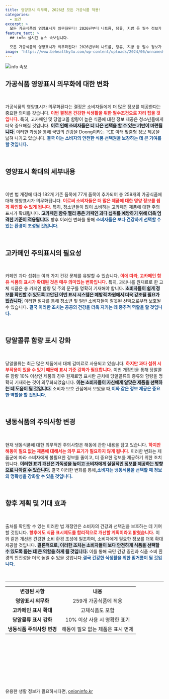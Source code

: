 ```yaml
---
title: 영양표시 의무화, 2026년 모든 가공식품 적용!
categories:
  - 보건
excerpt: >
  모든 가공식품의 영양표시가 의무화된다! 2026년부터 나트륨, 당류, 지방 등 필수 정보가 소비자에게 공개되며, 청소년을 위한 고카페인 주의 문구도 강화된다. 안전한 식생활을 위한 변화의 시작!
feature_text: >
  ## info 실시간 뉴스 속보입니다.

  모든 가공식품의 영양표시가 의무화된다! 2026년부터 나트륨, 당류, 지방 등 필수 정보가 소비자에게 공개되며, 청소년을 위한 고카페인 주의 문구도 강화된다. 안전한 식생활을 위한 변화의 시작!
image: 'https://www.behealthy4u.com/wp-content/uploads/2024/06/unnamed-file.png'
---
```


<p><img src="https://www.behealthy4u.com/wp-content/uploads/2024/06/unnamed-file.png" alt="info 속보" /></p>

<h2 data-ke-size="size26">가공식품 영양표시 의무화에 대한 변화</h2>

<p data-ke-size="size16">&nbsp;</p>

<p>가공식품의 영양표시가 의무화된다는 결정은 소비자들에게 더 많은 정보를 제공한다는 중요한 의미를 갖습니다. <b><span style="color: #ee2323;">이번 결정은 건강한 식생활을 위한 필수조건으로 자리 잡을 것입니다.</span></b> 특히, 고카페인 및 당알코올 함량이 높은 식품에 대한 정보 제공은 청소년들에게 더욱 중요해질 것입니다. <b><span style="background-color: #21538527;">이로 인해 소비자들은 더 나은 선택을 할 수 있는 기반이 마련됩니다.</span></b> 이러한 과정을 통해 국민의 건강을 Doong이라는 목표 아래 맞춤형 정보 제공을 넓혀 나가고 있습니다. <b><span style="color: #1a5490;">결국 이는 소비자의 안전한 식품 선택권을 보장하는 데 큰 기여를 할 것입니다.</span></b></p>

<p data-ke-size="size16">&nbsp;</p>

<h2 data-ke-size="size26">영양표시 확대의 세부내용</h2>

<p data-ke-size="size16">&nbsp;</p>

<p>이번 법 개정에 따라 182개 기존 품목에 77개 품목이 추가되어 총 259개의 가공식품에 대해 영양표시가 의무화됩니다. <b><span style="color: #ee2323;">이로써 소비자들은 더 많은 제품에 대한 영양 정보를 쉽게 확인할 수 있게 됩니다.</span></b> 특히, 청소년들이 많이 소비하는 고카페인 제품에 대한 주의 표시가 확대됩니다. <b><span style="background-color: #21538527;">고카페인 함유 젤리 등은 카페인 과다 섭취를 예방하기 위해 더욱 엄격한 기준이 적용됩니다.</span></b> 향후 이러한 변화를 통해 <b><span style="color: #1a5490;">소비자들은 보다 건강하게 선택할 수 있는 환경이 조성될 것입니다.</span></b></p>

<p data-ke-size="size16">&nbsp;</p>

<h2 data-ke-size="size26">고카페인 주의표시의 필요성</h2>

<p data-ke-size="size16">&nbsp;</p>

<p>카페인 과다 섭취는 여러 가지 건강 문제를 유발할 수 있습니다. <b><span style="color: #ee2323;">이에 따라, 고카페인 함유 식품의 표시가 확대된 것은 매우 의미있는 변화입니다.</span></b> 특히, 과라나를 원재료로 한 고체 식품은 총 카페인 함량 및 주의 문구를 명확히 기재해야 합니다. <b><span style="background-color: #21538527;">소비자들이 쉽게 정보를 확인할 수 있도록 고안된 이번 표시 시스템은 예방적 차원에서 더욱 강조될 필요가 있습니다.</span></b> 이러한 절차를 통해 청소년 및 일반 소비자들이 잘못된 선택으로부터 보호될 수 있습니다. <b><span style="color: #1a5490;">결국 이러한 조치는 공공의 건강을 더욱 지키는 데 중추적 역할을 할 것입니다.</span></b></p>

<p data-ke-size="size16">&nbsp;</p>

<h2 data-ke-size="size26">당알콜류 함량 표시 강화</h2>

<p data-ke-size="size16">&nbsp;</p>

<p>당알콜류는 최근 많은 제품에서 대체 감미료로 사용되고 있습니다. <b><span style="color: #ee2323;">하지만 과다 섭취 시 부작용이 있을 수 있기 때문에 표시 기준 강화가 필요합니다.</span></b> 이번 개정안을 통해 당알콜류 함량 10% 이상인 제품의 경우 원재료명 표시란 근처에 당알콜류의 종류와 함량을 명확히 기재하는 것이 의무화되었습니다. <b><span style="background-color: #21538527;">이는 소비자들이 자신에게 알맞은 제품을 선택하는 데 도움이 될 것입니다.</span></b> 소비자 보호 관점에서 보았을 때,<b><span style="color: #1a5490;">이와 같은 정보 제공은 중요한 역할을 할 것입니다.</span></b></p>

<p data-ke-size="size16">&nbsp;</p>

<h2 data-ke-size="size26">냉동식품의 주의사항 변경</h2>

<p data-ke-size="size16">&nbsp;</p>

<p>현재 냉동식품에 대한 의무적인 주의사항은 해동에 관한 내용을 담고 있습니다. <b><span style="color: #ee2323;">하지만 해동이 필요 없는 제품에 대해서는 의무 표기가 필요하지 않게 됩니다.</span></b> 이러한 변화는 제품군에 따라 소비자에게 불필요한 정보를 줄이고, 더 중요한 정보를 제공하기 위한 조치입니다. <b><span style="background-color: #21538527;">이러한 표기 개선은 가독성을 높이고 소비자에게 실질적인 정보를 제공하는 방향으로 나아갈 수 있습니다.</span></b> 결국 이러한 변화를 통해,<b><span style="color: #1a5490;">소비자는 냉동식품을 선택할 때 정보의 명확성을 강화할 수 있을 것입니다.</span></b></p>

<p data-ke-size="size16">&nbsp;</p>

<h2 data-ke-size="size26">향후 계획 및 기대 효과</h2>

<p data-ke-size="size16">&nbsp;</p>

<p>출처를 확인할 수 있는 이러한 법 개정안은 소비자의 건강과 선택권을 보호하는 데 기여할 것입니다. <b><span style="color: #ee2323;">향후에도 식품 표시제도를 합리적으로 개선할 계획이라고 밝혔습니다.</span></b> 이와 같은 개선은 건강한 소비 환경 조성에 일조하며, 소비자에게 필요한 정보를 더욱 확대 제공할 것입니다. <b><span style="background-color: #21538527;">결론적으로, 이러한 조치는 소비자들이 보다 안전하게 식품을 선택할 수 있도록 돕는 데 큰 역할을 하게 될 것입니다.</span></b> 이를 통해 국민 건강 증진과 식품 소비 환경의 안전성을 더욱 높일 수 있을 것입니다.<b><span style="color: #1a5490;">결국 건강한 식생활을 위한 밑거름이 될 것입니다.</span></b></p>

<p data-ke-size="size16">&nbsp;</p>

<hr>

<table>
    <tr>
        <td style="text-align: center; height: 17px;"><b>변경된 사항</b></td>
        <td style="text-align: center; height: 17px;"><b>내용</b></td>
    </tr>
    <tr>
        <td style="text-align: center; height: 17px;"><b>영양표시 의무화</b></td>
        <td style="text-align: center; height: 17px;">259개 가공식품에 적용</td>
    </tr>
    <tr>
        <td style="text-align: center; height: 17px;"><b>고카페인 표시 확대</b></td>
        <td style="text-align: center; height: 17px;">고체식품도 포함</td>
    </tr>
    <tr>
        <td style="text-align: center; height: 17px;"><b>당알콜류 표시 강화</b></td>
        <td style="text-align: center; height: 17px;">10% 이상 사용 시 명확한 표기</td>
    </tr>
    <tr>
        <td style="text-align: center; height: 17px;"><b>냉동식품 주의사항 변경</b></td>
        <td style="text-align: center; height: 17px;">해동이 필요 없는 제품은 표시 면제</td>
    </tr>
</table>

<p data-ke-size="size16">&nbsp;</p>

<p data-ke-size="size16">&nbsp;</p>

<p data-ke-size="size16">&nbsp;</p>

<p data-ke-size="size16">&nbsp;</p>

<p data-ke-size="size16">&nbsp;</p>
유용한 생활 정보가 필요하시다면, <a href="https://onioninfo.kr" rel="dofollow">onioninfo.kr</a>


